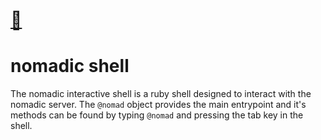 # [:house_with_garden:](/README.md)

# nomadic shell
The nomadic interactive shell is a ruby shell designed to interact with the nomadic server.  The `@nomad` object provides the main entrypoint and it's methods can be found by typing `@nomad` and pressing the tab key in the shell.
